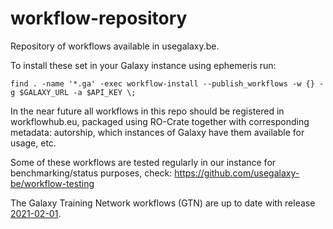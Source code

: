 # workflow-repository
Repository of workflows available in usegalaxy.be.

To install these set in your Galaxy instance using ephemeris run:
```
find . -name '*.ga' -exec workflow-install --publish_workflows -w {} -g $GALAXY_URL -a $API_KEY \;
```
In the near future all workflows in this repo should be registered in workflowhub.eu, packaged using RO-Crate together with corresponding metadata: autorship, which instances of Galaxy have them available for usage, etc.

Some of these workflows are tested regularly in our instance for benchmarking/status purposes, check: https://github.com/usegalaxy-be/workflow-testing

The Galaxy Training Network workflows (GTN) are up to date with release [2021-02-01](https://github.com/galaxyproject/training-material/releases/tag/2020-04-01).
